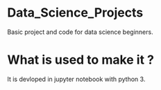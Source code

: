 # Data_Science_Projects
Basic project and code for data science beginners.

# What is used to make it ?
It is devloped in jupyter notebook with python 3.
